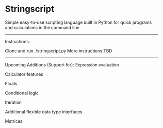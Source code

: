 # Stringscript
Simple easy-to-use scripting language built in Python for quick programs and calculations in the command line
_________________________
Instructions:

Clone and run ./stringscript.py
More instructions TBD
_________________________
Upcoming Additions (Support for):
Expression evaluation

Calculator features

Floats

Conditional logic

Iteration

Additional flexible data type interfaces

Matrices
